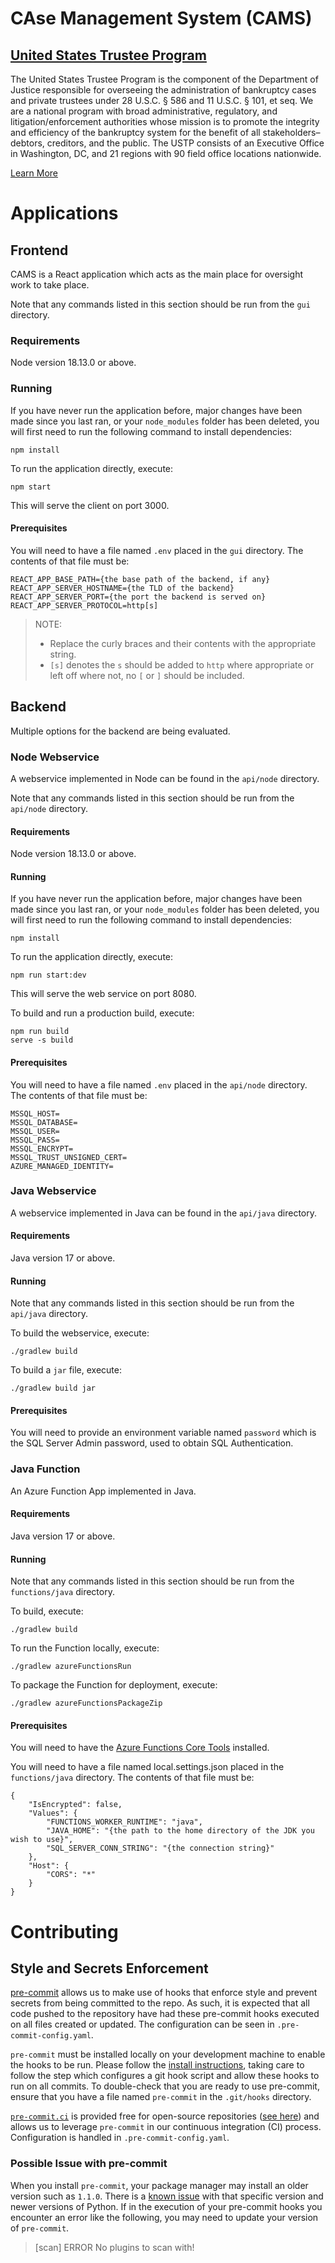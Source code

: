 # CAse Management System (CAMS)

## [United States Trustee Program](https://www.justice.gov/ust)

The United States Trustee Program is the component of the Department of Justice responsible for overseeing the administration of bankruptcy cases and private trustees under 28 U.S.C. § 586 and 11 U.S.C. § 101, et seq. We are a national program with broad administrative, regulatory, and litigation/enforcement authorities whose mission is to promote the integrity and efficiency of the bankruptcy system for the benefit of all stakeholders–debtors, creditors, and the public. The USTP consists of an Executive Office in Washington, DC, and 21 regions with 90 field office locations nationwide.

[Learn More](https://www.justice.gov/ust/about-program)

# Applications

## Frontend

CAMS is a React application which acts as the main place for oversight work to take place.

Note that any commands listed in this section should be run from the `gui` directory.

### Requirements

Node version 18.13.0 or above.

### Running

If you have never run the application before, major changes have been made since you last ran, or your `node_modules` folder has been deleted, you will first need to run the following command to install dependencies:

```shell
npm install
```

To run the application directly, execute:

```shell
npm start
```

This will serve the client on port 3000.

#### Prerequisites

You will need to have a file named `.env` placed in the `gui` directory. The contents of that file must be:

```
REACT_APP_BASE_PATH={the base path of the backend, if any}
REACT_APP_SERVER_HOSTNAME={the TLD of the backend}
REACT_APP_SERVER_PORT={the port the backend is served on}
REACT_APP_SERVER_PROTOCOL=http[s]
```

> NOTE:
> - Replace the curly braces and their contents with the appropriate string.
> - `[s]` denotes the `s` should be added to `http` where appropriate or left off where not, no `[` or `]` should be included.

## Backend

Multiple options for the backend are being evaluated.

### Node Webservice

A webservice implemented in Node can be found in the `api/node` directory.

Note that any commands listed in this section should be run from the `api/node` directory.

#### Requirements

Node version 18.13.0 or above.

#### Running

If you have never run the application before, major changes have been made since you last ran, or your `node_modules` folder has been deleted, you will first need to run the following command to install dependencies:

```shell
npm install
```

To run the application directly, execute:

```shell
npm run start:dev
```

This will serve the web service on port 8080.

To build and run a production build, execute:

```shell
npm run build
serve -s build
```

#### Prerequisites

You will need to have a file named `.env` placed in the `api/node` directory. The contents of that file must be:

```
MSSQL_HOST=
MSSQL_DATABASE=
MSSQL_USER=
MSSQL_PASS=
MSSQL_ENCRYPT=
MSSQL_TRUST_UNSIGNED_CERT=
AZURE_MANAGED_IDENTITY=
```

### Java Webservice

A webservice implemented in Java can be found in the `api/java` directory.

#### Requirements

Java version 17 or above.

#### Running

Note that any commands listed in this section should be run from the `api/java` directory.

To build the webservice, execute:

```shell
./gradlew build
```

To build a `jar` file, execute:

```shell
./gradlew build jar
```

#### Prerequisites

You will need to provide an environment variable named `password` which is the SQL Server Admin password, used to obtain SQL Authentication.

### Java Function

An Azure Function App implemented in Java.

#### Requirements

Java version 17 or above.

#### Running

Note that any commands listed in this section should be run from the `functions/java` directory.

To build, execute:

```shell
./gradlew build
```

To run the Function locally, execute:

```shell
./gradlew azureFunctionsRun
```

To package the Function for deployment, execute:

```shell
./gradlew azureFunctionsPackageZip
```

#### Prerequisites

You will need to have the [Azure Functions Core Tools](https://learn.microsoft.com/en-us/azure/azure-functions/functions-run-local?tabs=v4%2Cmacos%2Ccsharp%2Cportal%2Cbash#install-the-azure-functions-core-tools) installed.

You will need to have a file named local.settings.json placed in the `functions/java` directory. The contents of that file must be:

```
{
    "IsEncrypted": false,
    "Values": {
        "FUNCTIONS_WORKER_RUNTIME": "java",
        "JAVA_HOME": "{the path to the home directory of the JDK you wish to use}",
        "SQL_SERVER_CONN_STRING": "{the connection string}"
    },
    "Host": {
        "CORS": "*"
    }
}
```

# Contributing

## Style and Secrets Enforcement

[pre-commit](https://pre-commit.com) allows us to make use of hooks that enforce style and prevent secrets from being committed to the repo. As such, it is expected that all code pushed to the repository have had these pre-commit hooks executed on all files created or updated. The configuration can be seen in `.pre-commit-config.yaml`.

`pre-commit` must be installed locally on your development machine to enable the hooks to be run. Please follow the [install instructions](https://pre-commit.com/index.html#installation), taking care to follow the step which configures a git hook script and allow these hooks to run on all commits. To double-check that you are ready to use pre-commit, ensure that you have a file named `pre-commit` in the `.git/hooks` directory.

[`pre-commit.ci`](https://pre-commit.ci/) is provided free for open-source repositories ([see here](https://pre-commit.ci/#pricing)) and allows us to leverage `pre-commit` in our continuous integration (CI) process. Configuration is handled in `.pre-commit-config.yaml`.

### Possible Issue with pre-commit

When you install `pre-commit`, your package manager may install an older version such as `1.1.0`. There is a [known issue](https://github.com/Yelp/detect-secrets/issues/452) with that specific version and newer versions of Python. If in the execution of your pre-commit hooks you encounter an error like the following, you may need to update your version of `pre-commit`.

> [scan]  ERROR   No plugins to scan with!
